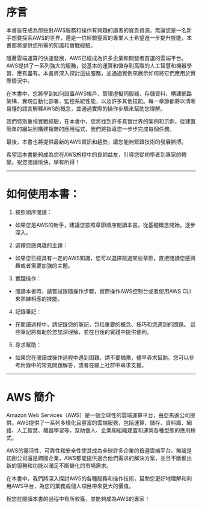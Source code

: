 # 序言

本書旨在成為那些對AWS服務和操作有興趣的讀者的寶貴資源。無論您是一名新手想要探索AWS的世界，還是一位經驗豐富的專業人士希望進一步提升技能，本書都將提供您所需的知識和實戰經驗。

隨著雲端運算的快速發展，AWS已經成為許多企業和開發者首選的雲端平台。AWS提供了一系列強大的服務，從基本的運算和儲存到高階的人工智慧和機器學習，應有盡有。本書將深入探討這些服務，並通過實例來展示如何將它們應用於實際情況中。

在本書中，您將學到如何設置AWS帳戶、管理虛擬伺服器、存儲資料、構建網路架構、實現自動化部署、監控系統性能，以及許多其他技能。每一章節都將以清晰易懂的語言解釋AWS的概念，並通過實際的操作步驟來幫助您理解。

我們特別重視實戰經驗，在本書中，您將找到許多真實世界的案例和示例，從建置簡單的網站到構建複雜的應用程式，我們將指導您一步步完成每個任務。

最後，本書也將提供最新的AWS資訊和趨勢，讓您能夠緊跟技術的發展脈搏。

希望這本書能夠成為您在AWS旅程中的良師益友，引導您從初學者到專家的轉變。祝您閱讀愉快，學有所得！

-----

# 如何使用本書：

1. 按照順序閱讀：

* 如果您是AWS的新手，建議您按照章節順序閱讀本書，從基礎概念開始，逐步深入。
2. 選擇您感興趣的主題：

* 如果您已經具有一定的AWS知識，您可以選擇跳過某些章節，直接閱讀您感興趣或者需要加強的主題。
3. 實踐操作：

* 閱讀本書時，請嘗試跟隨操作步驟，實際操作AWS控制台或者使用AWS CLI來熟練相應的技能。
4. 記錄筆記：

* 在閱讀過程中，請記錄您的筆記，包括重要的概念、技巧和您遇到的問題。
  這些筆記將有助於您加深理解，並在日後的實踐中提供便利。
5. 尋求幫助：

* 如果您在閱讀或操作過程中遇到困難，請不要猶豫，儘早尋求幫助。您可以參考附錄中的常見問題解答，或者在線上社群中尋求支援。

-----

# AWS 簡介
Amazon Web Services（AWS）是一個全球性的雲端運算平台，由亞馬遜公司提供。AWS提供了一系列多樣化且豐富的雲端服務，包括運算、儲存、資料庫、網路、人工智慧、機器學習等，幫助個人、企業和組織建置和運營各種型態的應用程式。

AWS的靈活性、可靠性和安全性使其成為全球許多企業的首選雲端平台。無論是初創公司還是跨國企業，AWS都能提供適合他們需求的解決方案，並且不斷推出新的服務和功能以滿足不斷變化的市場需求。

在本書中，我們將深入探討AWS的各種服務和操作技術，幫助您更好地理解和利用AWS平台，為您的業務或個人項目帶來更大的價值。

祝您在閱讀本書的過程中有所收獲，並能夠成為AWS的專家！